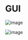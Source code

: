 # GUI

![image](https://media.discordapp.net/attachments/810535566361624586/952237481447792671/unknown.png)

![image](https://media.discordapp.net/attachments/810535566361624586/952237597613244456/unknown.png)
